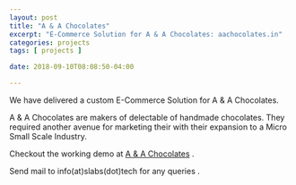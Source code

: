 ```yaml
---
layout: post
title: "A & A Chocolates"
excerpt: "E-Commerce Solution for A & A Chocolates: aachocolates.in"
categories: projects
tags: [ projects ]

date: 2018-09-10T08:08:50-04:00

---
```


We have delivered a custom E-Commerce Solution for A & A Chocolates.

A & A Chocolates are makers of delectable of handmade chocolates. They required another avenue for marketing their with their expansion to a Micro Small Scale Industry.

Checkout the working demo at [A & A Chocolates](https://aachocolates.in) .

Send mail to info(at)slabs(dot)tech for any queries .
